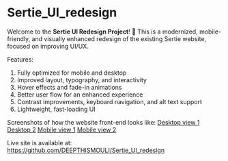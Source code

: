 # Sertie_UI_redesign
Welcome to the **Sertie UI Redesign Project**! 🚀 This is a modernized, mobile-friendly, and visually enhanced redesign of the existing Sertie website, focused on improving UI/UX.

Features:
1. Fully optimized for mobile and desktop
2. Improved layout, typography, and interactivity
3. Hover effects and fade-in animations
4. Better user flow for an enhanced experience
5. Contrast improvements, keyboard navigation, and alt text support
6. Lightweight, fast-loading UI

Screenshots of how the website front-end looks like:
[Desktop view 1](https://github.com/user-attachments/assets/d159572e-22e2-4add-9c80-e0b11aa6a9d9)
[Desktop 2](https://github.com/user-attachments/assets/d3d106a6-b15b-4c0b-96fb-30adff13e037)
[Mobile view 1](https://github.com/user-attachments/assets/b1246a54-c630-4559-aa2f-41fddc727902)
[Mobile view 2](https://github.com/user-attachments/assets/c6ad48fe-24c4-44db-811d-2354cef8bc9f)

Live site is available at: https://github.com/DEEPTHISMOULI/Sertie_UI_redesign
